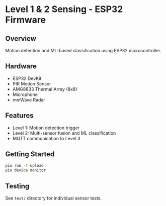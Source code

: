 # Level 1 & 2 Sensing - ESP32 Firmware

## Overview
Motion detection and ML-based classification using ESP32 microcontroller.

## Hardware
- ESP32 DevKit
- PIR Motion Sensor
- AMG8833 Thermal Array (8x8)
- Microphone
- mmWave Radar

## Features
- Level 1: Motion detection trigger
- Level 2: Multi-sensor fusion and ML classification
- MQTT communication to Level 3

## Getting Started
```bash
pio run -t upload
pio device monitor
```

## Testing
See `test/` directory for individual sensor tests.
